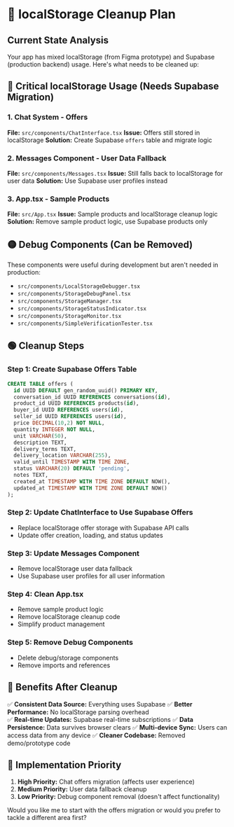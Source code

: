 # 🧹 localStorage Cleanup Plan

## Current State Analysis

Your app has mixed localStorage (from Figma prototype) and Supabase (production backend) usage. Here's what needs to be cleaned up:

## 🔴 Critical localStorage Usage (Needs Supabase Migration)

### 1. Chat System - Offers
**File:** `src/components/ChatInterface.tsx`
**Issue:** Offers still stored in localStorage
**Solution:** Create Supabase `offers` table and migrate logic

### 2. Messages Component - User Data Fallback  
**File:** `src/components/Messages.tsx`
**Issue:** Still falls back to localStorage for user data
**Solution:** Use Supabase user profiles instead

### 3. App.tsx - Sample Products
**File:** `src/App.tsx`
**Issue:** Sample products and localStorage cleanup logic
**Solution:** Remove sample product logic, use Supabase products only

## 🟡 Debug Components (Can be Removed)

These components were useful during development but aren't needed in production:

- `src/components/LocalStorageDebugger.tsx`
- `src/components/StorageDebugPanel.tsx`
- `src/components/StorageManager.tsx`
- `src/components/StorageStatusIndicator.tsx`
- `src/components/StorageMonitor.tsx`
- `src/components/SimpleVerificationTester.tsx`

## 🟢 Cleanup Steps

### Step 1: Create Supabase Offers Table
```sql
CREATE TABLE offers (
  id UUID DEFAULT gen_random_uuid() PRIMARY KEY,
  conversation_id UUID REFERENCES conversations(id),
  product_id UUID REFERENCES products(id),
  buyer_id UUID REFERENCES users(id),
  seller_id UUID REFERENCES users(id),
  price DECIMAL(10,2) NOT NULL,
  quantity INTEGER NOT NULL,
  unit VARCHAR(50),
  description TEXT,
  delivery_terms TEXT,
  delivery_location VARCHAR(255),
  valid_until TIMESTAMP WITH TIME ZONE,
  status VARCHAR(20) DEFAULT 'pending',
  notes TEXT,
  created_at TIMESTAMP WITH TIME ZONE DEFAULT NOW(),
  updated_at TIMESTAMP WITH TIME ZONE DEFAULT NOW()
);
```

### Step 2: Update ChatInterface to Use Supabase Offers
- Replace localStorage offer storage with Supabase API calls
- Update offer creation, loading, and status updates

### Step 3: Update Messages Component
- Remove localStorage user data fallback
- Use Supabase user profiles for all user information

### Step 4: Clean App.tsx
- Remove sample product logic
- Remove localStorage cleanup code
- Simplify product management

### Step 5: Remove Debug Components
- Delete debug/storage components
- Remove imports and references

## 🎯 Benefits After Cleanup

✅ **Consistent Data Source:** Everything uses Supabase
✅ **Better Performance:** No localStorage parsing overhead  
✅ **Real-time Updates:** Supabase real-time subscriptions
✅ **Data Persistence:** Data survives browser clears
✅ **Multi-device Sync:** Users can access data from any device
✅ **Cleaner Codebase:** Removed demo/prototype code

## 🚀 Implementation Priority

1. **High Priority:** Chat offers migration (affects user experience)
2. **Medium Priority:** User data fallback cleanup
3. **Low Priority:** Debug component removal (doesn't affect functionality)

Would you like me to start with the offers migration or would you prefer to tackle a different area first?
